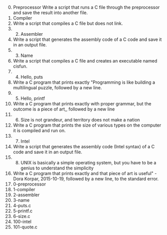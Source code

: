 0. Preprocessor
Write a script that runs a C file through the preprocessor and save the result into another file.
1. Compiler
2. Write a script that compiles a C file but does not link.
3. 2. Assembler
4. Write a script that generates the assembly code of a C code and save it in an output file.
5. 3. Name
6. Write a script that compiles a C file and creates an executable named cisfun.
7. 4. Hello, puts
8. Write a C program that prints exactly "Programming is like building a multilingual puzzle, followed by a new line.
9. 5. Hello, printf
10. Write a C program that prints exactly with proper grammar, but the outcome is a piece of art,, followed by a new line
11. 6. Size is not grandeur, and territory does not make a nation
12. Write a C program that prints the size of various types on the computer it is compiled and run on.
13. 7. Intel
14. Write a script that generates the assembly code (Intel syntax) of a C code and save it in an output file.
15. 8. UNIX is basically a simple operating system, but you have to be a genius to understand the simplicity
16. Write a C program that prints exactly and that piece of art is useful" - Dora Korpar, 2015-10-19, followed by a new line, to the standard error.
17. 0-preprocessor
18. 1-compiler
19. 2-assembler
20. 3-name
21. 4-puts.c
22. 5-printf.c
23. 6-size.c
24. 100-intel
25. 101-quote.c
